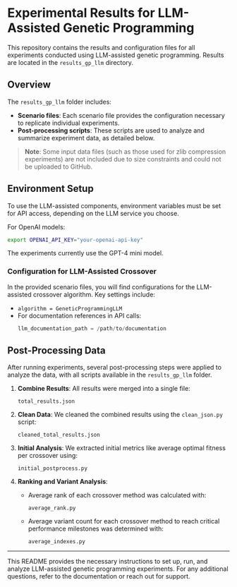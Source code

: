 
# Experimental Results for LLM-Assisted Genetic Programming

This repository contains the results and configuration files for all experiments conducted using LLM-assisted genetic programming. Results are located in the `results_gp_llm` directory.

## Overview

The `results_gp_llm` folder includes:
- **Scenario files**: Each scenario file provides the configuration necessary to replicate individual experiments.
- **Post-processing scripts**: These scripts are used to analyze and summarize experiment data, as detailed below.
  
> **Note**: Some input data files (such as those used for zlib compression experiments) are not included due to size constraints and could not be uploaded to GitHub.

## Environment Setup

To use the LLM-assisted components, environment variables must be set for API access, depending on the LLM service you choose.

For OpenAI models:
```bash
export OPENAI_API_KEY="your-openai-api-key"
```

The experiments currently use the GPT-4 mini model.

### Configuration for LLM-Assisted Crossover

In the provided scenario files, you will find configurations for the LLM-assisted crossover algorithm. Key settings include:
- `algorithm = GeneticProgrammingLLM` 
- For documentation references in API calls:
  ```python
  llm_documentation_path = /path/to/documentation
  ```

## Post-Processing Data

After running experiments, several post-processing steps were applied to analyze the data, with all scripts available in the `results_gp_llm` folder.

1. **Combine Results**: All results were merged into a single file:
   ```plaintext
   total_results.json
   ```
   
2. **Clean Data**: We cleaned the combined results using the `clean_json.py` script:
   ```plaintext
   cleaned_total_results.json
   ```
   
3. **Initial Analysis**: We extracted initial metrics like average optimal fitness per crossover using:
   ```plaintext
   initial_postprocess.py
   ```

4. **Ranking and Variant Analysis**: 
   - Average rank of each crossover method was calculated with:
     ```plaintext
     average_rank.py
     ```
   - Average variant count for each crossover method to reach critical performance milestones was determined with:
     ```plaintext
     average_indexes.py
     ```

---

This README provides the necessary instructions to set up, run, and analyze LLM-assisted genetic programming experiments. For any additional questions, refer to the documentation or reach out for support.